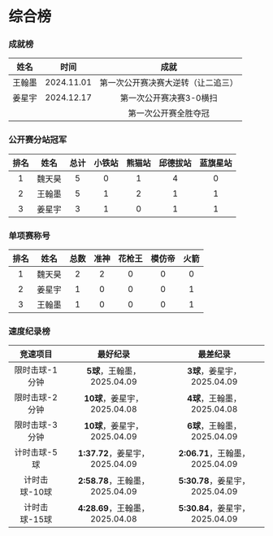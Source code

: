 # 综合榜

### 成就榜

|  姓名  |    时间    |                成就                 |
| :----: | :--------: | :--------------------------------: |
| 王翰墨 | 2024.11.01 | 第一次公开赛决赛大逆转（让二追三）    |
| 姜星宇 | 2024.12.17 |      第一次公开赛决赛3-0横扫         |
|        |            |      第一次公开赛全胜夺冠           |

### 公开赛分站冠军

| 排名 | 姓名   | 总计 | 小铁站   | 熊猫站   | 邱德拔站  | 蓝旗星站 |
| :--: | :---: | :--: | :------: | :-----: | :------: | :-----: |
| 1    | 魏天昊 | 5    | 0       | 1       | 4        | 0        |
| 2    | 王翰墨 | 5    | 1       | 2       | 1        | 1        |
| 3    | 姜星宇 | 3    | 1       | 0       | 1        | 1        |

### 单项赛称号

| 排名 |  姓名  | 总数 | 准神 | 花枪王 | 模仿帝 | 火箭 |
| :--: | :---: | :--: | :--: | :---: | :---: | :--: |
|  1   | 魏天昊 |  2   |  2  |  0     |   0   |  0   |
|  2   | 姜星宇 |  1   |  0  |  0     |   0   |  1   |
|  3   | 王翰墨 |  1   |  0  |  0     |   0   |  1   |

### 速度纪录榜

|    竞速项目    |            最好纪录            |            最差纪录             |
| :-----------: | :----------------------------: | :----------------------------: |
| 限时击球-1分钟 |   **5球**，王翰墨，2025.04.09   |   **3球**，姜星宇，2025.04.09   |
| 限时击球-2分钟 |  **10球**，姜星宇，2025.04.08   |   **4球**，王翰墨，2025.04.08   |
| 限时击球-3分钟 |  **10球**，姜星宇，2025.04.09   |   **6球**，王翰墨，2025.04.09   |
|  计时击球-5球  | **1:37.72**，姜星宇，2025.04.09 | **2:06.71**，王翰墨，2025.04.09 |
| 计时击球-10球  | **2:58.78**，王翰墨，2025.04.09 | **5:30.78**，姜星宇，2025.04.09 |
| 计时击球-15球  | **4:28.69**，王翰墨，2025.04.08 | **5:30.84**，姜星宇，2025.04.09 |

